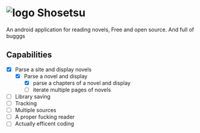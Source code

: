 # ![logo](https://github.com/Doomsdayrs/shosetsu/raw/master/app/src/main/res/mipmap-hdpi/ic_launcher_foreground.png) Shosetsu
An android application for reading novels, Free and open source. And full of bugggs

## Capabilities
- [x] Parse a site and display novels
  - [x] Parse a novel and display
    - [x] parse a chapters of a novel and display
    - [ ] iterate multiple pages of novels
- [ ] Library saving
- [ ] Tracking
- [ ] Multiple sources
- [ ] A proper fucking reader
- [ ] Actually efficent coding
